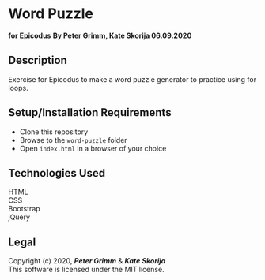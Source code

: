# Word Puzzle
**for Epicodus**
**By Peter Grimm, Kate Skorija 06.09.2020**

## Description

Exercise for Epicodus to make a word puzzle generator to practice using for loops.

## Setup/Installation Requirements

* Clone this repository 
* Browse to the `word-puzzle` folder
* Open `index.html` in a browser of your choice

## Technologies Used

HTML  
CSS  
Bootstrap  
jQuery

## Legal

Copyright (c) 2020, **_Peter Grimm_** & **_Kate Skorija_**    
This software is licensed under the MIT license.
